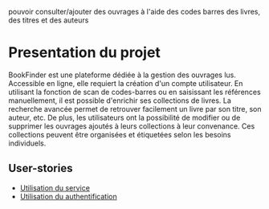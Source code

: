 

pouvoir consulter/ajouter des ouvrages à l'aide des codes barres des livres, des titres et des auteurs


# Presentation du projet
BookFinder est une plateforme dédiée à la gestion des ouvrages lus. Accessible en ligne, elle requiert la création d'un compte utilisateur. En utilisant la fonction de scan de codes-barres ou en saisissant les références manuellement, il est possible d'enrichir ses collections de livres. La recherche avancée permet de retrouver facilement un livre par son titre, son auteur, etc. De plus, les utilisateurs ont la possibilité de modifier ou de supprimer les ouvrages ajoutés à leurs collections à leur convenance. Ces collections peuvent être organisées et étiquetées selon les besoins individuels.

## User-stories
- [Utilisation du service](./user-stories/service.md)
- [Utilisation du authentification](./user-stories/authentification.md)